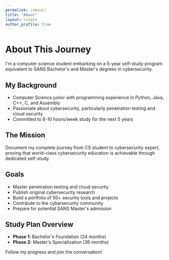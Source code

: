```yaml
---
permalink: /about/
title: "About"
layout: single
author_profile: true
---
```


# About This Journey

I'm a computer science student embarking on a 5-year self-study program equivalent to SANS Bachelor's and Master's degrees in cybersecurity.

## My Background
- Computer Science junior with programming experience in Python, Java, C++, C, and Assembly
- Passionate about cybersecurity, particularly penetration testing and cloud security
- Committed to 8-10 hours/week study for the next 5 years

## The Mission
Document my complete journey from CS student to cybersecurity expert, proving that world-class cybersecurity education is achievable through dedicated self-study.

## Goals
- Master penetration testing and cloud security
- Publish original cybersecurity research
- Build a portfolio of 50+ security tools and projects
- Contribute to the cybersecurity community
- Prepare for potential SANS Master's admission

## Study Plan Overview
- **Phase 1:** Bachelor's Foundation (24 months)
- **Phase 2:** Master's Specialization (36 months)

Follow my progress and join the conversation!
